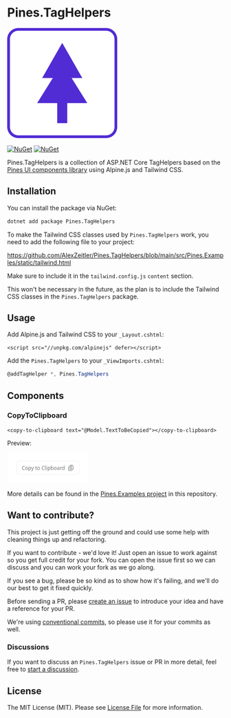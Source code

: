 # Pines.TagHelpers

![Logo](https://raw.githubusercontent.com/AlexZeitler/Pines.TagHelpers/main/icon.png)

[![NuGet](https://img.shields.io/nuget/v/Pines.TagHelpers.svg)](https://www.nuget.org/packages/Pines.TagHelpers)
[![NuGet](https://img.shields.io/nuget/dt/Pines.TagHelpers.svg)](https://www.nuget.org/packages/Pines.TagHelpers)

Pines.TagHelpers is a collection of ASP.NET Core TagHelpers based on
the [Pines UI components library](https://devdojo.com/pines) using Alpine.js and Tailwind CSS.

## Installation

You can install the package via NuGet:

```bash
dotnet add package Pines.TagHelpers
```

To make the Tailwind CSS classes used by `Pines.TagHelpers` work, you need to add the following file to your project:

https://github.com/AlexZeitler/Pines.TagHelpers/blob/main/src/Pines.Examples/static/tailwind.html

Make sure to include it in the `tailwind.config.js` `content` section.

This won't be necessary in the future, as the plan is to include the Tailwind CSS classes in the `Pines.TagHelpers` package.

## Usage

Add Alpine.js and Tailwind CSS to your `_Layout.cshtml`:

```chtml
<script src="//unpkg.com/alpinejs" defer></script>
```

Add the `Pines.TagHelpers` to your `_ViewImports.cshtml`:

```csharp
@addTagHelper *, Pines.TagHelpers
```

## Components

### CopyToClipboard

```cshtml
<copy-to-clipboard text="@Model.TextToBeCopied"></copy-to-clipboard>
```

Preview:

![Copy to Clipboard](https://raw.githubusercontent.com/AlexZeitler/Pines.TagHelpers/main/assets/copy-to-clipboard.png)

More details can be found in the [Pines.Examples project](https://github.com/AlexZeitler/Pines.TagHelpers/tree/main/src/Pines.Examples) in this repository.

## Want to contribute?

This project is just getting off the ground and could use some help with cleaning things up and refactoring.

If you want to contribute - we'd love it! Just open an issue to work against so you get full credit for your fork. You can open the issue first so we can discuss and you can work your fork as we go along.

If you see a bug, please be so kind as to show how it's failing, and we'll do our best to get it fixed quickly.

Before sending a PR, please [create an issue](https://github.com/AlexZeitler/Pines.TagHelpers/issues/new) to introduce your idea and have a reference for your PR.

We're using [conventional commits](https://www.conventionalcommits.org), so please use it for your commits as well.

### Discussions

If you want to discuss an `Pines.TagHelpers` issue or PR in more detail, feel free to [start a discussion](https://github.com/AlexZeitler/Pines.TagHelpers/discussions).

## License

The MIT License (MIT). Please see [License File](LICENSE) for more information.
